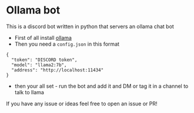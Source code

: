 # Ollama bot
This is a discord bot written in python that servers an ollama chat bot
- First of all install [ollama](https://github.com/jmorganca/ollama)
- Then you need a ```config.json``` in this format
```
{
  "token": "DISCORD token",
  "model": "llama2:7b",
  "address": "http://localhost:11434"
}
```
- then your all set - run the bot and add it and DM or tag it in a channel to talk to llama



If you have any issue or ideas feel free to open an issue or PR!
